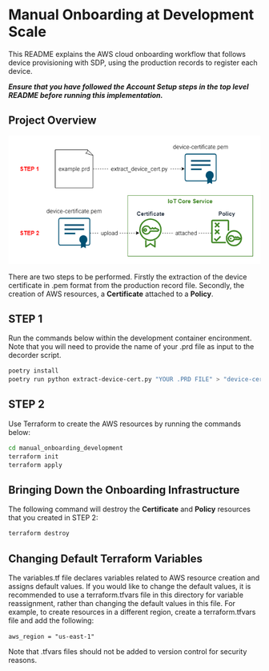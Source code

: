 # Manual Onboarding at Development Scale

This README explains the AWS cloud onboarding workflow that follows device
provisioning with SDP, using the production records to register each device.

***Ensure that you have followed the Account Setup steps in the top level
README before running this implementation.***

## Project Overview

![Alt text for image](architecture.drawio.png)

There are two steps to be performed. Firstly the extraction of the device
certificate in .pem format from the production record file. Secondly, the
creation of AWS resources, a **Certificate** attached to a **Policy**.

## STEP 1

Run the commands below within the development container encironment. Note that
you will need to provide the name of your .prd file as input to the decorder
script.

```bash
poetry install
poetry run python extract-device-cert.py "YOUR .PRD FILE" > "device-certificte.pem"
```

## STEP 2

Use Terraform to create the AWS resources by running the commands below:

```bash
cd manual_onboarding_development
terraform init
terraform apply
```

## Bringing Down the Onboarding Infrastructure

The following command will destroy the **Certificate** and **Policy**
resources that you created in STEP 2:

```bash
terraform destroy
```

## Changing Default Terraform Variables

The variables.tf file declares variables related to AWS resource creation and
assigns default values. If you would like to change the default values, it is
recommended to use a terraform.tfvars file in this directory for variable
reassignment, rather than changing the default values in this file. For
example, to create resources in a different region, create a terraform.tfvars
file and add the following:

```aws_region = "us-east-1"```

Note that .tfvars files should not be added to version control for security
reasons.
